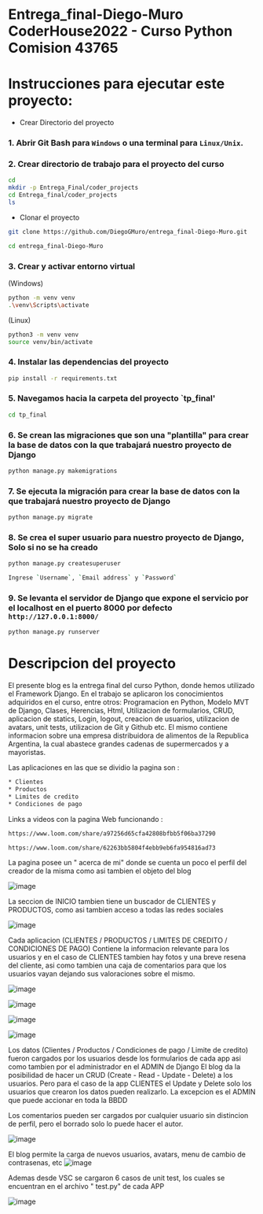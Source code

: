 # Entrega_final-Diego-Muro    CoderHouse2022 - Curso Python Comision 43765

# Instrucciones para ejecutar este proyecto:

- Crear Directorio del proyecto
### 1. Abrir Git Bash para `Windows` o una terminal para `Linux/Unix`.

### 2. Crear directorio de trabajo para el proyecto del curso 
```bash
cd
mkdir -p Entrega_Final/coder_projects
cd Entrega_final/coder_projects
ls 
```

- Clonar el proyecto
```bash
git clone https://github.com/DiegoGMuro/entrega_final-Diego-Muro.git

cd entrega_final-Diego-Muro

```


### 3. Crear y activar entorno virtual
(Windows)
```bash
python -m venv venv
.\venv\Scripts\activate
```

(Linux)
```bash
python3 -m venv venv
source venv/bin/activate
```
### 4. Instalar las dependencias del proyecto
```bash
pip install -r requirements.txt
```

### 5. Navegamos hacia la carpeta del proyecto `tp_final'
```bash
cd tp_final
```
### 6. Se crean las migraciones que son una "plantilla" para crear la base de datos con la que trabajará nuestro proyecto de Django
```bash
python manage.py makemigrations
```
### 7. Se ejecuta la migración para crear la base de datos con la que trabajará nuestro proyecto de Django
```bash
python manage.py migrate
```
### 8. Se crea el super usuario para nuestro proyecto de Django, **Solo si no se ha creado**
```bash
python manage.py createsuperuser
```
```bash
Ingrese `Username`, `Email address` y `Password` 
```
### 9. Se levanta el servidor de Django que expone el servicio por el localhost en el puerto 8000 por defecto `http://127.0.0.1:8000/`
```bash
python manage.py runserver
```

# Descripcion del proyecto

El presente blog es la entrega final del curso Python, donde hemos utilizado el Framework Django. En el trabajo se aplicaron los conocimientos adquiridos en el curso, entre otros: Programacion en Python, Modelo MVT de Django, Clases, Herencias, Html, Utilizacion de formularios, CRUD, aplicacion de statics, Login, logout, creacion de usuarios, utilizacion de avatars, unit tests, utilizacion de Git y Github etc.
El mismo contiene informacion sobre una empresa distribuidora de alimentos de la Republica Argentina, la cual abastece grandes cadenas de supermercados y a mayoristas.

Las aplicaciones en las que se dividio la pagina son : 

```bash
* Clientes
* Productos
* Limites de credito
* Condiciones de pago

```

Links a videos con la pagina Web funcionando : 

```bash
https://www.loom.com/share/a97256d65cfa42808bfbb5f06ba37290

https://www.loom.com/share/62263bb5804f4ebb9eb6fa954816ad73

```

La pagina posee un " acerca de mi" donde se cuenta un poco el perfil del creador de la misma como asi tambien el objeto del blog

![image](https://user-images.githubusercontent.com/113110798/200947916-8c2ca6df-3f46-4e04-9396-cc4d76e1f210.png)

La seccion de INICIO tambien tiene un buscador de CLIENTES y PRODUCTOS, como asi tambien acceso a todas las redes sociales

![image](https://user-images.githubusercontent.com/113110798/200948168-2e60906f-2ae6-4f2f-b1f2-62d24a78bd26.png)


Cada aplicacion (CLIENTES / PRODUCTOS / LIMITES DE CREDITO / CONDICIONES DE PAGO) Contiene la informacion relevante para los usuarios y en el caso de CLIENTES tambien hay fotos y una breve resena del cliente, asi como tambien una caja de comentarios para que los usuarios vayan dejando sus valoraciones sobre el mismo.

![image](https://user-images.githubusercontent.com/113110798/200948938-bb367c78-9acd-48a1-b5f1-057e05ed5e0e.png)

![image](https://user-images.githubusercontent.com/113110798/200949005-8c258b4f-4632-4d7a-b454-2f602ffad452.png)

![image](https://user-images.githubusercontent.com/113110798/200949196-45cd4d31-c0f0-4fe4-90b8-fa49b83b0651.png)

![image](https://user-images.githubusercontent.com/113110798/200949312-ba0fcc9e-2f74-465b-b33d-fe18f9df92f4.png)




Los datos (Clientes / Productos / Condiciones de pago / Limite de credito) fueron cargados por los usuarios desde los formularios de cada app asi como tambien por el administrador en el ADMIN de Django
El blog da la posibilidad de hacer un CRUD (Create - Read - Update - Delete) a los usuarios. Pero para el caso de la app CLIENTES el Update y Delete solo los usuarios que crearon los datos pueden realizarlo. La excepcion es el ADMIN que puede accionar en toda la BBDD

Los comentarios pueden ser cargados por cualquier usuario sin distincion de perfil, pero el borrado solo lo puede hacer el autor.

![image](https://user-images.githubusercontent.com/113110798/200950154-d48806f2-18c3-4e4f-b0a0-4574b4e16269.png)

El blog permite la carga de nuevos usuarios, avatars, menu de cambio de contrasenas, etc
![image](https://user-images.githubusercontent.com/113110798/200951284-afa9b548-4c1d-49eb-9f67-e8945f2de53a.png)

Ademas desde VSC se cargaron 6 casos de unit test, los cuales se encuentran en el archivo " test.py" de cada APP

![image](https://user-images.githubusercontent.com/113110798/200951600-dfc4c6d9-c75a-4f61-aa15-729920e06308.png)




